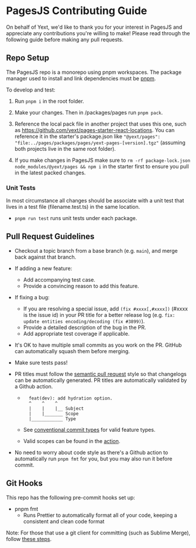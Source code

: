 # PagesJS Contributing Guide

On behalf of Yext, we'd like to thank you for your interest in PagesJS and appreciate any contributions you're willing to make! Please read through the following guide before making any pull requests.

## Repo Setup

The PagesJS repo is a monorepo using pnpm workspaces. The package manager used to install and link dependencies must be [pnpm](https://pnpm.io/).

To develop and test:

1. Run `pnpm i` in the root folder.

2. Make your changes. Then in /packages/pages run `pnpm pack`.

3. Reference the local pack file in another project that uses this one, such as https://github.com/yext/pages-starter-react-locations. You can reference it in the starter's package.json like `"@yext/pages": "file:../pages/packages/pages/yext-pages-[version].tgz"` (assuming both projects live in the same root folder).

4. If you make changes in PagesJS make sure to `rm -rf package-lock.json node_modules/@yext/pages && npm i` in the starter first to ensure you pull in the latest packed changes.

### Unit Tests

In most circumstance all changes should be associate with a unit test that lives in a test file (filename.test.ts) in the same location.

- `pnpm run test` runs unit tests under each package.

## Pull Request Guidelines

- Checkout a topic branch from a base branch (e.g. `main`), and merge back against that branch.

- If adding a new feature:

  - Add accompanying test case.
  - Provide a convincing reason to add this feature.

- If fixing a bug:

  - If you are resolving a special issue, add `(fix #xxxx[,#xxxx])` (#xxxx is the issue id) in your PR title for a better release log (e.g. `fix: update entities encoding/decoding (fix #3899)`).
  - Provide a detailed description of the bug in the PR.
  - Add appropriate test coverage if applicable.

- It's OK to have multiple small commits as you work on the PR. GitHub can automatically squash them before merging.

- Make sure tests pass!

- PR titles must follow the [semantic pull request](https://github.com/marketplace/actions/semantic-pull-request) style so that changelogs can be automatically generated. PR titles are automatically validated by a Github action.

  - ```
      feat(dev): add hydration option.
      ^    ^    ^
      |    |    |__ Subject
      |    |_______ Scope
      |____________ Type

    ```

  - See [conventional commit types](https://github.com/commitizen/conventional-commit-types/blob/master/index.json) for valid feature types.
  - Valid scopes can be found in the [action](https://github.com/yext/pages/blob/main/.github/workflows/semantic-pull-request.yml).

- No need to worry about code style as there's a Github action to automatically run `pnpm fmt` for you, but you may also run it before commit.

## Git Hooks

This repo has the following pre-commit hooks set up:

- pnpm fmt
  - Runs Prettier to automatically format all of your code, keeping a consistent and clean code format

Note: For those that use a git client for committing (such as Sublime Merge), follow [these steps](https://typicode.github.io/husky/#/?id=command-not-found).

